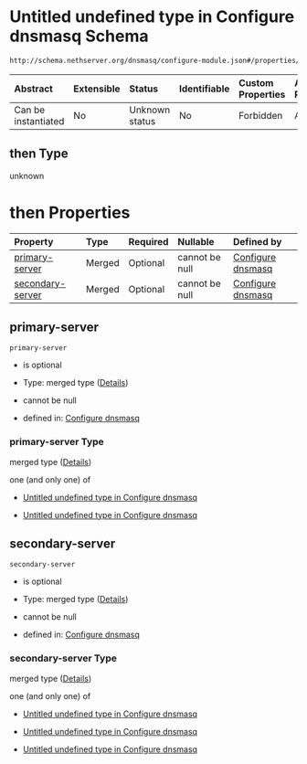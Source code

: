 # Untitled undefined type in Configure dnsmasq Schema

```txt
http://schema.nethserver.org/dnsmasq/configure-module.json#/properties/dns-server/then
```



| Abstract            | Extensible | Status         | Identifiable | Custom Properties | Additional Properties | Access Restrictions | Defined In                                                                      |
| :------------------ | :--------- | :------------- | :----------- | :---------------- | :-------------------- | :------------------ | :------------------------------------------------------------------------------ |
| Can be instantiated | No         | Unknown status | No           | Forbidden         | Allowed               | none                | [configure-module.json\*](dnsmasq/configure-module.json "open original schema") |

## then Type

unknown

# then Properties

| Property                              | Type   | Required | Nullable       | Defined by                                                                                                                                                                                                           |
| :------------------------------------ | :----- | :------- | :------------- | :------------------------------------------------------------------------------------------------------------------------------------------------------------------------------------------------------------------- |
| [primary-server](#primary-server)     | Merged | Optional | cannot be null | [Configure dnsmasq](configure-module-properties-dns-server-then-properties-primary-server.md "http://schema.nethserver.org/dnsmasq/configure-module.json#/properties/dns-server/then/properties/primary-server")     |
| [secondary-server](#secondary-server) | Merged | Optional | cannot be null | [Configure dnsmasq](configure-module-properties-dns-server-then-properties-secondary-server.md "http://schema.nethserver.org/dnsmasq/configure-module.json#/properties/dns-server/then/properties/secondary-server") |

## primary-server



`primary-server`

* is optional

* Type: merged type ([Details](configure-module-properties-dns-server-then-properties-primary-server.md))

* cannot be null

* defined in: [Configure dnsmasq](configure-module-properties-dns-server-then-properties-primary-server.md "http://schema.nethserver.org/dnsmasq/configure-module.json#/properties/dns-server/then/properties/primary-server")

### primary-server Type

merged type ([Details](configure-module-properties-dns-server-then-properties-primary-server.md))

one (and only one) of

* [Untitled undefined type in Configure dnsmasq](configure-module-properties-dns-server-then-properties-primary-server-oneof-0.md "check type definition")

* [Untitled undefined type in Configure dnsmasq](configure-module-properties-dns-server-then-properties-primary-server-oneof-1.md "check type definition")

## secondary-server



`secondary-server`

* is optional

* Type: merged type ([Details](configure-module-properties-dns-server-then-properties-secondary-server.md))

* cannot be null

* defined in: [Configure dnsmasq](configure-module-properties-dns-server-then-properties-secondary-server.md "http://schema.nethserver.org/dnsmasq/configure-module.json#/properties/dns-server/then/properties/secondary-server")

### secondary-server Type

merged type ([Details](configure-module-properties-dns-server-then-properties-secondary-server.md))

one (and only one) of

* [Untitled undefined type in Configure dnsmasq](configure-module-properties-dns-server-then-properties-secondary-server-oneof-0.md "check type definition")

* [Untitled undefined type in Configure dnsmasq](configure-module-properties-dns-server-then-properties-secondary-server-oneof-1.md "check type definition")

* [Untitled undefined type in Configure dnsmasq](configure-module-properties-dns-server-then-properties-secondary-server-oneof-2.md "check type definition")
